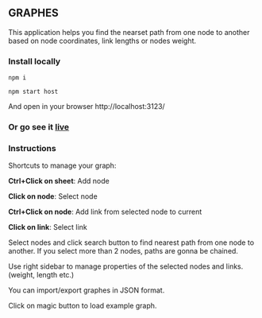 ## GRAPHES

This application helps you find the nearset path from one node to another based on node coordinates, link lengths or nodes weight.

### Install locally

`npm i`

`npm start host`

And open in your browser http://localhost:3123/

### Or go see it [live](https://dijkstra.netlify.com/)

### Instructions

Shortcuts to manage your graph:

**Ctrl+Click on sheet**: Add node

**Click on node**: Select node

**Ctrl+Click on node**: Add link from selected node to current

**Click on link**: Select link

Select nodes and click search button to find nearest path from one node to another. If you select more than 2 nodes, paths are gonna be chained.

Use right sidebar to manage properties of the selected nodes and links. (weight, length etc.)

You can import/export graphes in JSON format.

Click on magic button to load example graph.

